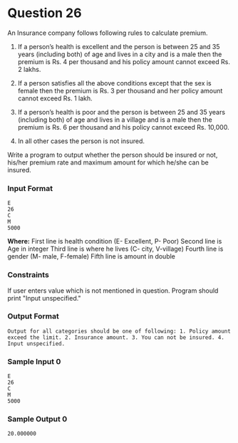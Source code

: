 # Question 26
An Insurance company follows following rules to calculate premium.

1. If a person’s health is excellent and the person is between 25 and 35 years (including both) of age and lives in a city and is a male then the premium is Rs. 4 per thousand and his policy amount cannot exceed Rs. 2 lakhs.

2. If a person satisfies all the above conditions except that the sex is female then the premium is Rs. 3 per thousand and her policy amount cannot exceed Rs. 1 lakh.

3. If a person’s health is poor and the person is between 25 and 35 years (including both) of age and lives in a village and is a male then the premium is Rs. 6 per thousand and his policy cannot exceed Rs. 10,000.

4. In all other cases the person is not insured.

Write a program to output whether the person should be insured or not, his/her premium rate and maximum amount for which he/she can be insured.

### Input Format
```
E
26
C
M
5000
```
__Where:__
First line is health condition (E- Excellent, P- Poor) Second line is Age in integer Third line is where he lives (C- city, V-village) Fourth line is gender (M- male, F-female) Fifth line is amount in double

### Constraints

If user enters value which is not mentioned in question. Program should print "Input unspecified."

### Output Format
```
Output for all categories should be one of following: 1. Policy amount exceed the limit. 2. Insurance amount. 3. You can not be insured. 4. Input unspecified.
```
### Sample Input 0
```
E
26
C
M
5000
```
### Sample Output 0
```
20.000000
```
